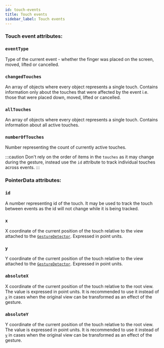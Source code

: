```yaml
---
id: touch-events
title: Touch events
sidebar_label: Touch events
---
```


### Touch event attributes:

### `eventType`

Type of the current event - whether the finger was placed on the screen, moved, lifted or cancelled.

### `changedTouches`

An array of objects where every object represents a single touch. Contains information only about the touches that were affected by the event i.e. those that were placed down, moved, lifted or cancelled.

### `allTouches`

An array of objects where every object represents a single touch. Contains information about all active touches.

### `numberOfTouches`

Number representing the count of currently active touches.

:::caution
Don't rely on the order of items in the `touches` as it may change during the gesture, instead use the `id` attribute to track individual touches across events.
:::

### PointerData attributes:

### `id`

A number representing id of the touch. It may be used to track the touch between events as the id will not change while it is being tracked.

### `x`

X coordinate of the current position of the touch relative to the view attached to the [`GestureDetector`](./gesture-detector.md). Expressed in point units.

### `y`

Y coordinate of the current position of the touch relative to the view attached to the [`GestureDetector`](./gesture-detector.md). Expressed in point units.

### `absoluteX`

X coordinate of the current position of the touch relative to the root view. The value is expressed in point units. It is recommended to use it instead of [`x`](#x) in cases when the original view can be transformed as an effect of the gesture.

### `absoluteY`

Y coordinate of the current position of the touch relative to the root view. The value is expressed in point units. It is recommended to use it instead of [`y`](#y) in cases when the original view can be transformed as an effect of the gesture.
